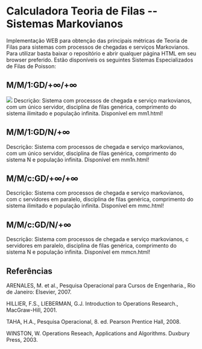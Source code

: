 # Calculadora Teoria de Filas -- Sistemas Markovianos

Implementação WEB para obtenção das principais métricas de Teoria de Filas para sistemas com processos de chegadas e serviços Markovianos. Para utilizar basta baixar o repositório e abrir qualquer página HTML em seu browser preferido. Estão disponíveis os seguintes Sistemas Especializados de Filas de Poisson:

## M/M/1:GD/+∞/+∞
<img src="https://github.com/brenoassis32/new/blob/master/20250529_222407.gif"/>
Descrição: Sistema com processos de chegada e serviço markovianos, com um único servidor, disciplina de filas genérica, comprimento do sistema ilimitado e população infinita. Disponível em mm1.html!

## M/M/1:GD/N/+∞
Descrição: Sistema com processos de chegada e serviço markovianos, com um único servidor, disciplina de filas genérica, comprimento do sistema N e população infinita. Disponível em mm1n.html!

## M/M/c:GD/+∞/+∞
Descrição: Sistema com processos de chegada e serviço markovianos, com c servidores em paralelo, disciplina de filas genérica, comprimento do sistema ilimitado e população infinita. Disponível em mmc.html!

## M/M/c:GD/N/+∞
Descrição: Sistema com processos de chegada e serviço markovianos, c servidores em paralelo, disciplina de filas genérica, comprimento do sistema N e população infinita. Disponível em mmcn.html!

## Referências
ARENALES, M. et al., Pesquisa Operacional para Cursos de Engenharia., Rio de Janeiro: Elsevier, 2007.

HILLIER, F.S., LIEBERMAN, G.J. Introduction to Operations Research., MacGraw-Hill, 2001.

TAHA, H.A., Pesquisa Operacional, 8. ed. Pearson Prentice Hall, 2008.

WINSTON, W. Operations Reseach, Applications and Algorithms. Duxbury Press, 2003.
